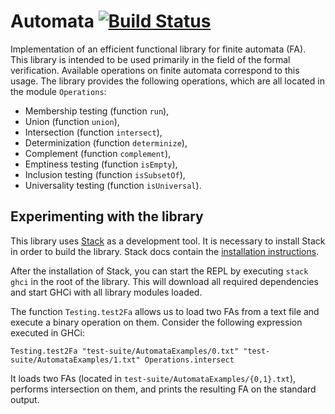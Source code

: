 # Automata [![Build Status](https://travis-ci.org/jakubriha/automata.svg?branch=master)](https://travis-ci.org/jakubriha/automata)
Implementation of an efficient functional library for finite automata (FA). This library is intended to be used primarily in the field of the formal verification. Available operations on finite automata correspond to this usage. The library provides the following operations, which are all located in the module `Operations`:

* Membership testing (function `run`),
* Union (function `union`),
* Intersection (function `intersect`),
* Determinization (function `determinize`),
* Complement (function `complement`),
* Emptiness testing (function `isEmpty`),
* Inclusion testing (function `isSubsetOf`),
* Universality testing (function `isUniversal`).

## Experimenting with the library
This library uses [Stack](https://docs.haskellstack.org) as a development tool. It is necessary to install Stack in order to build the library. Stack docs contain the [installation instructions](https://docs.haskellstack.org/en/stable/README/#how-to-install).

After the installation of Stack, you can start the REPL by executing `stack ghci` in the root of the library. This will download all required dependencies and start GHCi with all library modules loaded.

The function `Testing.test2Fa` allows us to load two FAs from a text file and execute a binary operation on them. Consider the following expression executed in GHCi:

```Testing.test2Fa "test-suite/AutomataExamples/0.txt" "test-suite/AutomataExamples/1.txt" Operations.intersect```

It loads two FAs (located in `test-suite/AutomataExamples/{0,1}.txt`), performs intersection on them, and prints the resulting FA on the standard output.

